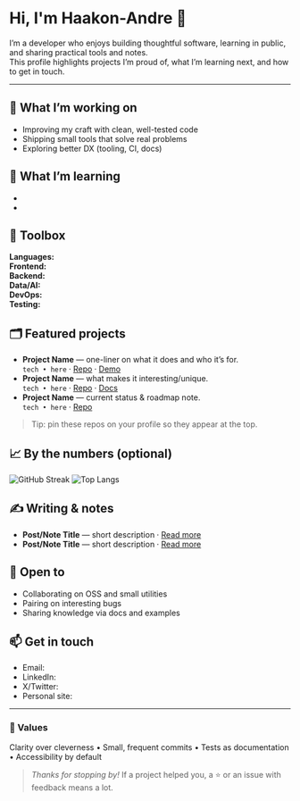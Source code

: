 # Hi, I'm Haakon-Andre 👋

I’m a developer who enjoys building thoughtful software, learning in public, and sharing practical tools and notes.  
This profile highlights projects I’m proud of, what I’m learning next, and how to get in touch.

---

## 🔭 What I’m working on
- Improving my craft with clean, well-tested code
- Shipping small tools that solve real problems
- Exploring better DX (tooling, CI, docs)

## 🌱 What I’m learning
- <!-- e.g. TypeScript, Rust, Go, React, Svelte, Docker, k8s -->
- <!-- Add topics/courses/books you’re currently focused on -->

## 🧰 Toolbox
<!-- Keep only what applies; add versions if helpful -->
**Languages:** <!-- e.g. TypeScript, Python, Go, Rust, Java, C# -->  
**Frontend:** <!-- e.g. React, Next.js, Vite, Tailwind CSS -->  
**Backend:** <!-- e.g. Node.js, Express, FastAPI, Django, Spring -->  
**Data/AI:** <!-- e.g. PostgreSQL, Redis, Pandas, NumPy, PyTorch -->  
**DevOps:** <!-- e.g. Docker, GitHub Actions, Terraform, AWS/GCP/Azure -->  
**Testing:** <!-- e.g. Jest, Vitest, Playwright, pytest -->  

## 🗂 Featured projects
- **Project Name** — one-liner on what it does and who it’s for.  
  `tech • here` · [Repo](#) · [Demo](#)
- **Project Name** — what makes it interesting/unique.  
  `tech • here` · [Repo](#) · [Docs](#)
- **Project Name** — current status & roadmap note.  
  `tech • here` · [Repo](#)

> Tip: pin these repos on your profile so they appear at the top.

## 📈 By the numbers (optional)
<!-- Remove this section if you prefer a minimalist profile -->
![GitHub Streak](https://streak-stats.demolab.com?user=haakon-andre&hide_border=true)
![Top Langs](https://github-readme-stats.vercel.app/api/top-langs/?username=haakon-andre&layout=compact&hide_border=true)

## ✍️ Writing & notes
- **Post/Note Title** — short description · [Read more](#)
- **Post/Note Title** — short description · [Read more](#)

## 🤝 Open to
- Collaborating on OSS and small utilities
- Pairing on interesting bugs
- Sharing knowledge via docs and examples

## 📫 Get in touch
- Email: <!-- your.email@example.com -->
- LinkedIn: <!-- https://www.linkedin.com/in/your-handle -->
- X/Twitter: <!-- https://twitter.com/your-handle -->
- Personal site: <!-- https://yourdomain.dev -->

---

### 🧭 Values
Clarity over cleverness • Small, frequent commits • Tests as documentation • Accessibility by default

> _Thanks for stopping by!_ If a project helped you, a ⭐️ or an issue with feedback means a lot.
